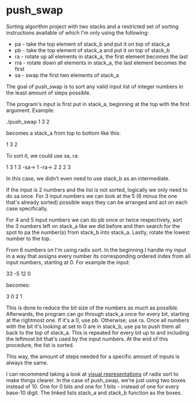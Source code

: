# push_swap

Sorting algorithm project with two stacks and a restricted set of
sorting instructions available of which I'm only using the following:

- pa - take the top element of stack_b and put it on top of stack_a
- pb - take the top element of stack_a and put it on top of stack_b
- ra - rotate up all elements in stack_a, the first element becomes the last
- rra - rotate down all elements in stack_a, the last element becomes the first
- sa - swap the first two elements of stack_a


The goal of push_swap is to sort any valid input list of integer numbers in the
least amount of steps possible.

The program's input is first put in stack_a, beginning at the top with the first
argument.
Example:

./push_swap 1 3 2

becomes a stack_a from top to bottom like this:

1
3
2

To sort it, we could use sa, ra:

1			3			1
3	-sa->	1	-ra->	2
2			2			3

In this case, we didn't even need to use stack_b as an intermediate.

If the input is 2 numbers and the list is not sorted, logically we only
need to do sa once.
For 3 input numbers we can look at the 5 (6 minus the one that's already
sorted) possible ways they can be arranged and act on each case specifically.

For 4 and 5 input numbers we can do pb once or twice respectively, sort the 3
numbers left on stack_a like we did before and then search for the spot to pa
the number(s) from stack_b into stack_a. Lastly, rotate the lowest number to
the top.

From 6 numbers on I'm using radix sort.
In the beginning I handle my input in a way that assigns every number its
corresponding ordered index from all input numbers, starting at 0.
For example the input:

33 -5 12 0

becomes:

3 0 2 1

This is done to reduce the bit size of the numbers as much as possible.
Afterwards, the program can go through stack_a once for every bit, 
starting at the rightmost one. If it's a 0, use pb. Otherwise, use ra.
Once all numbers with the bit it's looking at set to 0 are in stack_b,
use pa to push them all back to the top of stack_a.
This is repeated for every bit up to and including the leftmost bit that's
used by the input numbers.
At the end of this procedure, the list is sorted.

This way, the amount of steps needed for a specific amount of inputs
is always the same.

I can recommend taking a look at [visual representations](https://www.youtube.com/watch?v=nu4gDuFabIM) of radix sort to make things clearer.
In the case of push_swap, we're just using two boxes instead of 10.
One for 0 bits and one for 1 bits - instead of one for every base-10 digit.
The linked lists stack_a and stack_b function as the boxes.
